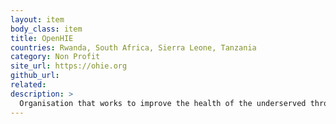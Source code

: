```yaml
---
layout: item
body_class: item
title: OpenHIE
countries: Rwanda, South Africa, Sierra Leone, Tanzania
category: Non Profit
site_url: https://ohie.org
github_url: 
related: 
description: >
  Organisation that works to improve the health of the underserved through open and collaborative, development and support of country driven, large scale health information sharing architectures.
---
```

